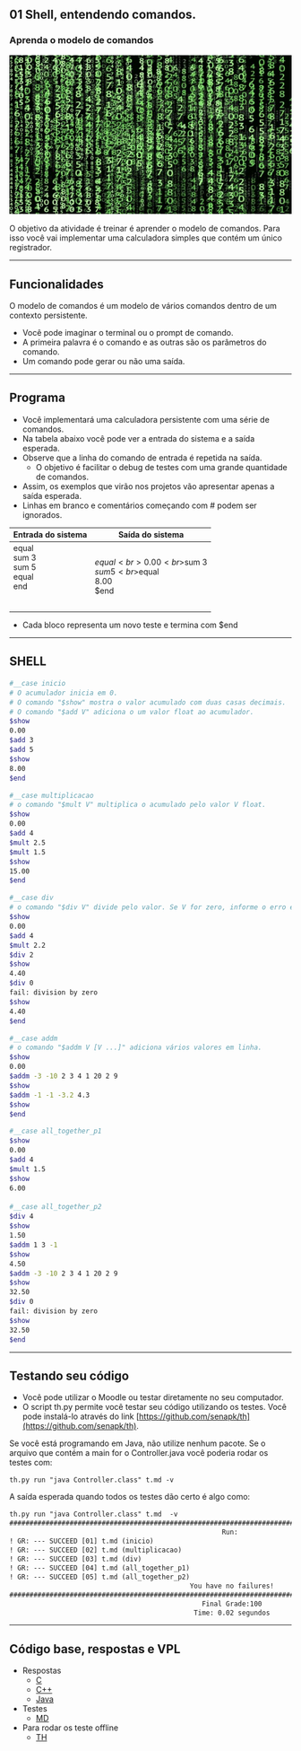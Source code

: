 ## 01 Shell, entendendo comandos.
### Aprenda o modelo de comandos
![](figura.jpg)

O objetivo da atividade é treinar é aprender o modelo de comandos. Para isso você vai implementar uma calculadora simples que contém um único registrador. 

---
## Funcionalidades
O modelo de comandos é um modelo de vários comandos dentro de um contexto persistente.
- Você pode imaginar o terminal ou o prompt de comando.
- A primeira palavra é o comando e as outras são os parâmetros do comando.
- Um comando pode gerar ou não uma saída.

---
## Programa
- Você implementará uma calculadora persistente com uma série de comandos.
- Na tabela abaixo você pode ver a entrada do sistema e a saída esperada.
- Observe que a linha do comando de entrada é repetida na saída.
    - O objetivo é facilitar o debug de testes com uma grande quantidade de comandos.
- Assim, os exemplos que virão nos projetos vão apresentar apenas a saída esperada.
- Linhas em branco e comentários começando com # podem ser ignorados.

Entrada do sistema                 | Saída do sistema            
----------------------- | ----------------------- 
equal<br>sum 3<br>sum 5<br>equal<br>end<br><br><br> | $equal<br>0.00<br>$sum 3<br>$sum 5<br>$equal<br>8.00<br>$end

- Cada bloco representa um novo teste e termina com $end

___
## SHELL

```bash
#__case inicio
# O acumulador inicia em 0.
# O comando "$show" mostra o valor acumulado com duas casas decimais.
# O comando "$add V" adiciona o um valor float ao acumulador.
$show
0.00
$add 3
$add 5
$show
8.00
$end
```

```bash
#__case multiplicacao
# o comando "$mult V" multiplica o acumulado pelo valor V float.
$show
0.00
$add 4 
$mult 2.5
$mult 1.5
$show
15.00
$end
```

```bash
#__case div
# o comando "$div V" divide pelo valor. Se V for zero, informe o erro e mantenha o acumulador.
$show
0.00
$add 4 
$mult 2.2
$div 2
$show
4.40
$div 0
fail: division by zero
$show
4.40
$end
```

```bash
#__case addm
# o comando "$addm V [V ...]" adiciona vários valores em linha.
$show
0.00
$addm -3 -10 2 3 4 1 20 2 9
$show
$addm -1 -1 -3.2 4.3
$show
$end
```

```bash
#__case all_together_p1
$show
0.00
$add 4
$mult 1.5
$show
6.00

#__case all_together_p2
$div 4
$show
1.50
$addm 1 3 -1
$show
4.50
$addm -3 -10 2 3 4 1 20 2 9
$show
32.50
$div 0
fail: division by zero
$show
32.50
$end
```

---
## Testando seu código
- Você pode utilizar o Moodle ou testar diretamente no seu computador.
- O script th.py permite você testar seu código utilizando os testes. Você pode instalá-lo através do link [https://github.com/senapk/th](https://github.com/senapk/th).

Se você está programando em Java, não utilize nenhum pacote. Se o arquivo que contém a main for o Controller.java você poderia rodar os testes com:

```
th.py run "java Controller.class" t.md -v
```

A saída esperada quando todos os testes dão certo é algo como:

```
th.py run "java Controller.class" t.md  -v
###############################################################################################################
                                                     Run:
! GR: --- SUCCEED [01] t.md (inicio)
! GR: --- SUCCEED [02] t.md (multiplicacao)
! GR: --- SUCCEED [03] t.md (div)
! GR: --- SUCCEED [04] t.md (all_together_p1)
! GR: --- SUCCEED [05] t.md (all_together_p2)
                                             You have no failures!
###############################################################################################################
                                                Final Grade:100
                                              Time: 0.02 segundos
```


---

## Código base, respostas e VPL

- Respostas
    - [C](https://qxcodepoo.github.io/assets/shell/code.c)
    - [C++](https://qxcodepoo.github.io/assets/shell/solver.cpp)
    - [Java](https://qxcodepoo.github.io/assets/shell/Solver.java)
- Testes
    - [MD](https://qxcodepoo.github.io/assets/shell/t.md)
- Para rodar os teste offline
    - [TH](https://github.com/senapk/th)

